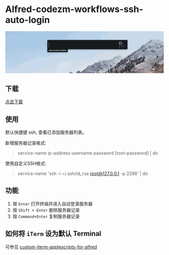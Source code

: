 Alfred-codezm-workflows-ssh-auto-login
======================================

!["Alfred-codezm-workflows-ssh-auto-login Demo"](demo.gif)

下载
----
[点击下载](https://github.com/codezm/Alfred-codezm-workflows-ssh-auto-login/releases/download/v3.0.0/Alfred-codezm-workflows-ssh-auto-login.alfredworkflow)

使用
----
默认快捷键 ssh, 查看已添加服务器列表。

新增服务器记录格式:
> service-name ip-address username password [root-password] | do

使用自定义SSH格式:
> service-name 'ssh -i ~/.ssh/id_rsa root@127.0.0.1 -p 2288' | do

功能
----

1. 按 `Enter` 打开终端并进入自动登录服务器
2. 按 `Shift + Enter` 删除服务器记录
3. 按 `Command+Enter` 复制服务器记录

如何将 `iTerm` 设为默认 Terminal
-----------------------------

可参见 [custom-iterm-applescripts-for-alfred](https://github.com/stuartcryan/custom-iterm-applescripts-for-alfred)
